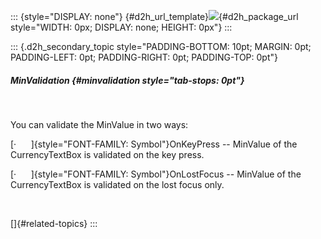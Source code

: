 ::: {style="DISPLAY: none"}
[](ms-xhelp:///?Id=d2h_url_template){#d2h_url_template}![](!package_url!){#d2h_package_url style="WIDTH: 0px; DISPLAY: none; HEIGHT: 0px"}
:::

::: {.d2h_secondary_topic style="PADDING-BOTTOM: 10pt; MARGIN: 0pt; PADDING-LEFT: 0pt; PADDING-RIGHT: 0pt; PADDING-TOP: 0pt"}
##### MinValidation {#minvalidation style="tab-stops: 0pt"}

 

You can validate the MinValue in two ways:

[·      ]{style="FONT-FAMILY: Symbol"}OnKeyPress -- MinValue of the CurrencyTextBox is validated on the key press.

[·      ]{style="FONT-FAMILY: Symbol"}OnLostFocus -- MinValue of the CurrencyTextBox is validated on the lost focus only.

 

[]{#related-topics}
:::
